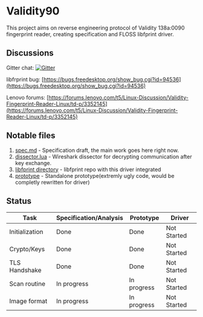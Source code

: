 # Validity90

This project aims on reverse engineering protocol of Validity 138a:0090 fingerprint reader, creating specification and FLOSS libfprint driver.

## Discussions

Gitter chat: [![Gitter](https://img.shields.io/gitter/room/nwjs/nw.js.svg)](https://gitter.im/Validity90/Lobby?utm_source=share-link&utm_medium=link&utm_campaign=share-link)

libfrprint bug: [https://bugs.freedesktop.org/show_bug.cgi?id=94536](https://bugs.freedesktop.org/show_bug.cgi?id=94536)

Lenovo forums: [https://forums.lenovo.com/t5/Linux-Discussion/Validity-Fingerprint-Reader-Linux/td-p/3352145](https://forums.lenovo.com/t5/Linux-Discussion/Validity-Fingerprint-Reader-Linux/td-p/3352145)

## Notable files

1. [spec.md](spec.md) - Specification draft, the main work goes here right now.
2. [dissector.lua](dissector.lua) - Wireshark dissector for decrypting communication after key exchange.
3. [libfprint directory](libfprint) - libfprint repo with this driver integrated
4. [prototype](prototype) - Standalone prototype(extremly ugly code, would be completly rewritten for driver)

## Status
| 		Task 			| Specification/Analysis	| Prototype    | Driver 	 |
|-----------------------|---------------------------|--------------|-------------|
| Initialization  		| Done 					    | Done	 	   | Not Started |
| Crypto/Keys 			| Done 						| Done  	   | Not Started |
| TLS Handshake	        | Done              		| Done         | Not Started |
| Scan routine  		| In progress  				| In progress  | Not Started |
| Image format  		| In progress  				| In progress  | Not Started |
